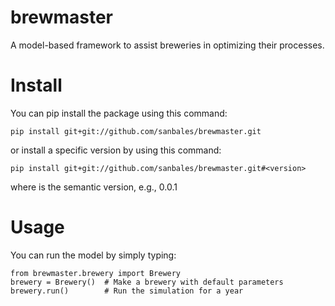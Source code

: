 # brewmaster
A model-based framework to assist breweries in optimizing their processes.

# Install
You can pip install the package using this command:

```
pip install git+git://github.com/sanbales/brewmaster.git
```

or install a specific version by using this command:

```
pip install git+git://github.com/sanbales/brewmaster.git#<version>
```

where <version> is the semantic version, e.g., 0.0.1

# Usage
You can run the model by simply typing:

```
from brewmaster.brewery import Brewery
brewery = Brewery()  # Make a brewery with default parameters
brewery.run()        # Run the simulation for a year
```
